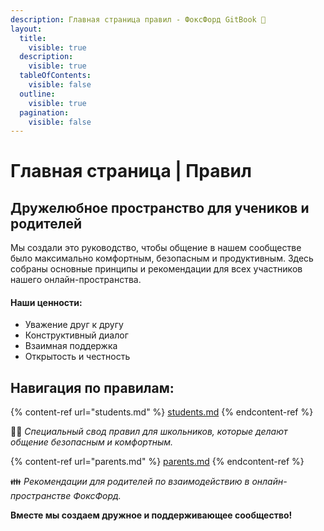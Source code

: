 ```yaml
---
description: Главная страница правил - ФоксФорд GitBook 🦊
layout:
  title:
    visible: true
  description:
    visible: true
  tableOfContents:
    visible: false
  outline:
    visible: true
  pagination:
    visible: false
---
```


# Главная страница | Правил

## Дружелюбное пространство для учеников и родителей <a href="#just-h1-1" id="just-h1-1"></a>

Мы создали это руководство, чтобы общение в нашем сообществе было максимально комфортным, безопасным и продуктивным. Здесь собраны основные принципы и рекомендации для всех участников нашего онлайн-пространства.

#### Наши ценности:

* Уважение друг к другу
* Конструктивный диалог
* Взаимная поддержка
* Открытость и честность

## Навигация по правилам: <a href="#rules-nav" id="rules-nav"></a>

{% content-ref url="students.md" %}
[students.md](students.md)
{% endcontent-ref %}

🧑‍🎓 _Специальный свод правил для школьников, которые делают общение безопасным и комфортным._

{% content-ref url="parents.md" %}
[parents.md](parents.md)
{% endcontent-ref %}

👪 _Рекомендации для родителей по взаимодействию в онлайн-пространстве ФоксФорд._

**Вместе мы создаем дружное и поддерживающее сообщество!**
